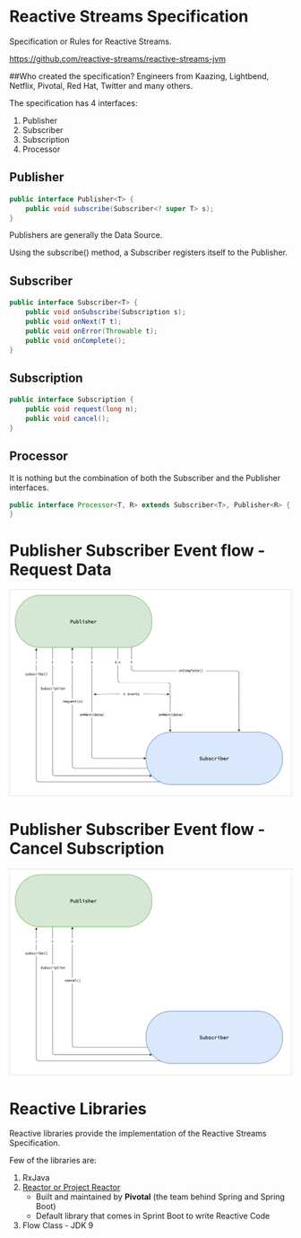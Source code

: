 # Reactive Streams Specification

Specification or Rules for Reactive Streams.

https://github.com/reactive-streams/reactive-streams-jvm

##Who created the specification?
Engineers from Kaazing, Lightbend, Netflix, Pivotal, Red Hat, Twitter and many others.

The specification has 4 interfaces:

1. Publisher
2. Subscriber
3. Subscription
4. Processor


## Publisher

```java
public interface Publisher<T> {
    public void subscribe(Subscriber<? super T> s);
}
```

Publishers are generally the Data Source.

Using the subscribe() method, a Subscriber registers itself to the Publisher.

## Subscriber

```java
public interface Subscriber<T> {
    public void onSubscribe(Subscription s);
    public void onNext(T t);
    public void onError(Throwable t);
    public void onComplete();
}
```

## Subscription

```java
public interface Subscription {
    public void request(long n);
    public void cancel();
}
```

## Processor

It is nothing but the combination of both the Subscriber and the Publisher interfaces.

```java
public interface Processor<T, R> extends Subscriber<T>, Publisher<R> {
}
```

# Publisher Subscriber Event flow - Request Data
![Reactive Programming - No Data flow](./images/publisher-subscriber-event-flow_1_request.png)

# Publisher Subscriber Event flow - Cancel Subscription
![Reactive Programming - No Data flow](./images/publisher-subscriber-event-flow_2_cancel.png)

# Reactive Libraries

Reactive libraries provide the implementation of the Reactive Streams Specification.

Few of the libraries are:

1. RxJava
2. [Reactor or Project Reactor](./project-reactor.md "Project Reactor")
   * Built and maintained by **Pivotal** (the team behind Spring and Spring Boot)
   * Default library that comes in Sprint Boot to write Reactive Code
3. Flow Class - JDK 9